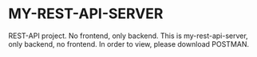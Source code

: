 # MY-REST-API-SERVER
 REST-API project. No frontend, only backend.
This is my-rest-api-server, only backend, no frontend. In order to view, please download POSTMAN.